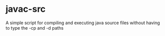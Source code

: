 # javac-src
A simple script for compiling and executing java source files without having to type the -cp and -d paths
